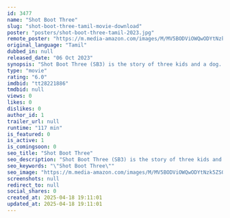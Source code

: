 ```yaml
---
id: 3477
name: "Shot Boot Three"
slug: "shot-boot-three-tamil-movie-download"
poster: "posters/shot-boot-three-tamil-2023.jpg"
remote_poster: "https://m.media-amazon.com/images/M/MV5BODViOWQwODYtNzk5ZS00OTgzLTk3OGEtOWEzY2FiZjhkYjg3XkEyXkFqcGc@._V1_SX300.jpg"
original_language: "Tamil"
dubbed_in: null
released_date: "06 Oct 2023"
synopsis: "Shot Boot Three (SB3) is the story of three kids and a dog. Their parents are busy with their respective professional lives. The kids spend time with each other (and the dog)"
type: "movie"
rating: "6.0"
imdbid: "tt28221886"
tmdbid: null
views: 0
likes: 0
dislikes: 0
author_id: 1
trailer_url: null
runtime: "117 min"
is_featured: 0
is_active: 1
is_comingsoon: 0
seo_title: "Shot Boot Three"
seo_description: "Shot Boot Three (SB3) is the story of three kids and a dog. Their parents are busy with their respective professional lives. The kids spend time with each other (and the dog)"
seo_keywords: "\"Shot Boot Three\""
seo_image: "https://m.media-amazon.com/images/M/MV5BODViOWQwODYtNzk5ZS00OTgzLTk3OGEtOWEzY2FiZjhkYjg3XkEyXkFqcGc@._V1_SX300.jpg"
screenshots: null
redirect_to: null
social_shares: 0
created_at: 2025-04-18 19:11:01
updated_at: 2025-04-18 19:11:01
---
```


